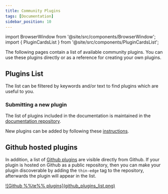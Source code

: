 ```yaml
---
title: Community Plugins
tags: [Documentation]
sidebar_position: 10
---
```


import BrowserWindow from '@site/src/components/BrowserWindow';
import { PluginCardsList } from '@site/src/components/PluginCardsList';

The following pages contain a list of available community plugins. You can use these plugins directly or as a reference for creating your own plugins.

## Plugins List

The list can be filtered by keywords and/or text to find plugins which are useful to you.

<PluginCardsList />

### Submitting a new plugin

The list of plugins included in the documentation is maintained in the [documentation repository](https://github.com/thin-edge/tedge-docs?tab=readme-ov-file#community-plugin-documentation).

New plugins can be added by following these [instructions](https://github.com/thin-edge/tedge-docs?tab=readme-ov-file#community-plugin-documentation).

## Github hosted plugins

In addition, a list of [Github plugins](https://github.com/topics/thin-edge) are visible directly from Github. If your plugin is hosted on Github as a public repository, then you can make your plugin discoverable by adding the `thin-edge` tag to the repository, afterwards the plugin will appear in the list.

<BrowserWindow url="https://github.com/topics/thin-edge">

<a href="https://github.com/topics/thin-edge" target="_blank">
    ![Github %%te%% plugins](github_plugins_list.png)
</a>
</BrowserWindow>
